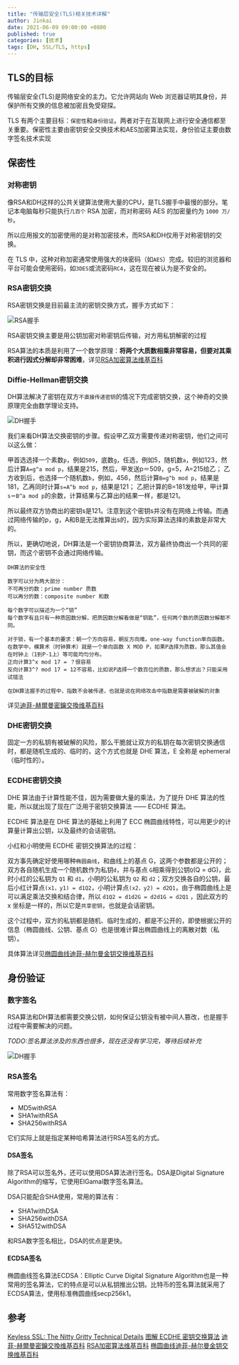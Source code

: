 ```yaml
---
title: "传输层安全(TLS)相关技术详解"
author: Jinkai
date: 2021-06-09 09:00:00 +0800
published: true
categories: [技术]
tags: [DH, SSL/TLS, https]
---
```


## TLS的目标

传输层安全(TLS)是网络安全的主力。它允许网站向 Web 浏览器证明其身份，并保护所有交换的信息被加密且免受窥探。

TLS 有两个主要目标：`保密性`和`身份验证`。两者对于在互联网上进行安全通信都至关重要。保密性主要由密钥安全交换技术和AES加密算法实现，身份验证主要由数字签名技术实现

## 保密性

### 对称密钥

像RSA和DH这样的公共关键算法使用大量的CPU，是TLS握手中最慢的部分。笔记本电脑每秒只能执行`几百个` RSA 加密，而对称密码 AES 的加密量约为 `1000 万/秒`。

所以应用报文的加密使用的是对称加密技术，而RSA和DH仅用于对称密钥的交换。

在 TLS 中，这种对称加密通常使用强大的块密码（如`AES`）完成。较旧的浏览器和平台可能会使用密码，如`3DES`或流密码`RC4`，这在现在被认为是不安全的。

### RSA密钥交换

RSA密钥交换是目前最主流的密钥交换方式，握手方式如下：

![RSA握手](/assets/img/2021-06-09-tls-tech/rsa-handshake.jpg)

RSA密钥交换主要是用公钥加密对称密钥后传输，对方用私钥解密的过程

RSA算法的本质是利用了一个数学原理：**将两个大质数相乘非常容易，但要对其乘积进行因式分解却非常困难**，详见[RSA加密算法维基百科](<https://zh.wikipedia.org/wiki/RSA%E5%8A%A0%E5%AF%86%E6%BC%94%E7%AE%97%E6%B3%95>)

### Diffie-Hellman密钥交换

DH算法解决了密钥在双方`不直接传递密钥`的情况下完成密钥交换，这个神奇的交换原理完全由数学理论支持。

![DH握手](/assets/img/2021-06-09-tls-tech/dh-handshake.jpg)

我们来看DH算法交换密钥的步骤。假设甲乙双方需要传递对称密钥，他们之间可以这么做：

甲首选选择一个素数`p`，例如`509`，底数`g`，任选，例如5，随机数`a`，例如123，然后计算`A=g^a mod p`，结果是215，然后，甲发送p＝509，g=5，A=215给乙；
乙方收到后，也选择一个随机数`b`，例如，456，然后计算`B=g^b mod p`，结果是181，乙再同时计算`s=A^b mod p`，结果是121；
乙把计算的B=181发给甲，甲计算`s＝B^a mod p`的余数，计算结果与乙算出的结果一样，都是121。

所以最终双方协商出的密钥s是121。注意到这个密钥s并没有在网络上传输。而通过网络传输的p，g，A和B是无法推算出s的，因为实际算法选择的素数是非常大的。

所以，更确切地说，DH算法是一个密钥协商算法，双方最终协商出一个共同的密钥，而这个密钥不会通过网络传输。

    DH算法的安全性

    数字可以分为两大部分：
    不可再分的数：prime number 质数
    可以再分的数：composite number 和数

    每个数字可以描述为一个“锁”
    每个数字有且只有一种质因数分解，把质因数分解看做是“钥匙”，任何两个数的质因数分解都不同。

    对于锁，有一个基本的要求：朝一个方向容易，朝反方向难。one-way function单向函数。
    在数学中，模算术（时钟算术）就是一个单向函数 X MOD P，如果P选择为质数，那么其值会在时钟上（1到P-1上）等可能均匀分布。
    正向计算3^x mod 17 = ？很容易
    反向计算3^? mod 17 = 12不容易，比如说P选择一个数百位的质数，那么想求出？只能采用试错法

    在DH算法握手的过程中，指数不会被传递，也就是说在网络攻击中指数是需要被破解的对象

详见[迪菲-赫爾曼密鑰交換维基百科](<https://zh.wikipedia.org/wiki/%E8%BF%AA%E8%8F%B2-%E8%B5%AB%E7%88%BE%E6%9B%BC%E5%AF%86%E9%91%B0%E4%BA%A4%E6%8F%9B>)

### DHE密钥交换

固定一方的私钥有被破解的风险，那么干脆就让双方的私钥在每次密钥交换通信时，都是随机生成的、临时的，这个方式也就是 DHE 算法，E 全称是 ephemeral（临时性的）。

### ECDHE密钥交换

DHE 算法由于计算性能不佳，因为需要做大量的乘法，为了提升 DHE 算法的性能，所以就出现了现在广泛用于密钥交换算法 —— ECDHE 算法。

ECDHE 算法是在 DHE 算法的基础上利用了 ECC 椭圆曲线特性，可以用更少的计算量计算出公钥，以及最终的会话密钥。

小红和小明使用 ECDHE 密钥交换算法的过程：

双方事先确定好使用哪种`椭圆曲线`，和曲线上的基点 G，这两个参数都是公开的；双方各自随机生成一个随机数作为私钥`d`，并与基点 `G`相乘得到公钥`Q`(Q = dG)，此时小红的公私钥为 `Q1` 和 `d1`，小明的公私钥为 `Q2` 和 `d2`；双方交换各自的公钥，最后小红计算点`(x1，y1) = d1Q2`，小明计算点`(x2，y2) = d2Q1`，由于椭圆曲线上是可以满足乘法交换和结合律，所以 `d1Q2 = d1d2G = d2d1G = d2Q1` ，因此双方的 x 坐标是一样的，所以它是`共享密钥`，也就是会话密钥。

这个过程中，双方的私钥都是随机、临时生成的，都是不公开的，即使根据公开的信息（椭圆曲线、公钥、基点 G）也是很难计算出椭圆曲线上的离散对数（私钥）。

具体算法详见[椭圆曲线迪菲-赫尔曼金钥交换维基百科](<https://zh.wikipedia.org/wiki/%E6%A9%A2%E5%9C%93%E6%9B%B2%E7%B7%9A%E8%BF%AA%E8%8F%B2-%E8%B5%AB%E7%88%BE%E6%9B%BC%E9%87%91%E9%91%B0%E4%BA%A4%E6%8F%9B>)

## 身份验证

### 数字签名

RSA算法和DH算法都需要交换公钥，如何保证公钥没有被中间人篡改，也是握手过程中需要解决的问题。

*TODO:签名算法涉及的东西也很多，现在还没有学习完，等待后续补充*

![DH握手](/assets/img/2021-06-09-tls-tech/dh-handshake.jpg)

### RSA签名

常用数字签名算法有：

- MD5withRSA
- SHA1withRSA
- SHA256withRSA

它们实际上就是指定某种哈希算法进行RSA签名的方式。

#### DSA签名

除了RSA可以签名外，还可以使用DSA算法进行签名。DSA是Digital Signature Algorithm的缩写，它使用ElGamal数字签名算法。

DSA只能配合SHA使用，常用的算法有：

- SHA1withDSA
- SHA256withDSA
- SHA512withDSA

和RSA数字签名相比，DSA的优点是更快。

#### ECDSA签名

椭圆曲线签名算法ECDSA：Elliptic Curve Digital Signature Algorithm也是一种常用的签名算法，它的特点是可以从私钥推出公钥。比特币的签名算法就采用了ECDSA算法，使用标准椭圆曲线secp256k1。

## 参考

[Keyless SSL: The Nitty Gritty Technical Details](<https://blog.cloudflare.com/keyless-ssl-the-nitty-gritty-technical-details/>)
[图解 ECDHE 密钥交换算法](<https://www.cnblogs.com/xiaolincoding/p/14318338.html>)
[迪菲-赫爾曼密鑰交換维基百科](<https://zh.wikipedia.org/wiki/%E8%BF%AA%E8%8F%B2-%E8%B5%AB%E7%88%BE%E6%9B%BC%E5%AF%86%E9%91%B0%E4%BA%A4%E6%8F%9B>)
[RSA加密算法维基百科](<https://zh.wikipedia.org/wiki/RSA%E5%8A%A0%E5%AF%86%E6%BC%94%E7%AE%97%E6%B3%95>)
[椭圆曲线迪菲-赫尔曼金钥交换维基百科](<https://zh.wikipedia.org/wiki/%E6%A9%A2%E5%9C%93%E6%9B%B2%E7%B7%9A%E8%BF%AA%E8%8F%B2-%E8%B5%AB%E7%88%BE%E6%9B%BC%E9%87%91%E9%91%B0%E4%BA%A4%E6%8F%9B>)

